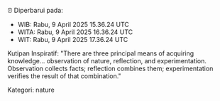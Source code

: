 ⏰ Diperbarui pada:
- WIB: Rabu, 9 April 2025 15.36.24 UTC
- WITA: Rabu, 9 April 2025 16.36.24 UTC
- WIT: Rabu, 9 April 2025 17.36.24 UTC

Kutipan Inspiratif:
"There are three principal means of acquiring knowledge... observation of nature, reflection, and experimentation. Observation collects facts; reflection combines them; experimentation verifies the result of that combination."


Kategori: nature

